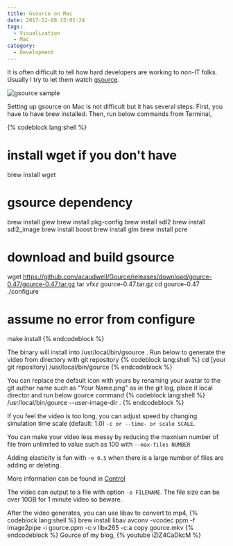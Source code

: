 ```yaml
---
title: Gsource on Mac
date: 2017-12-08 15:01:24
tags:
  - Visualization
  - Mac
category:
  - Development
---
```


It is often difficult to tell how hard developers are working to non-IT folks. Usually I try to let them watch [gsource](http://gource.io/).

![gsource sample](gsource.png)

Setting up gsource on Mac is not difficult but it has several steps. First, you have to have brew installed. Then, run below commands from Terminal,

{% codeblock lang:shell %}
# install wget if you don't have
brew install wget

# gsource dependency
brew install glew
brew install pkg-config
brew install sdl2
brew install sdl2_image
brew install boost
brew install glm
brew install pcre

# download and build gsource
wget https://github.com/acaudwell/Gource/releases/download/gource-0.47/gource-0.47.tar.gz
tar vfxz gource-0.47.tar.gz
cd gource-0.47
./configure

# assume no error from configure
make install
{% endcodeblock %}

The binary will install into /usr/local/bin/gsource . Run below to generate the video from directory with git repository
{% codeblock lang:shell %}
cd [your git repository]
/usr/local/bin/gource
{% endcodeblock %}

You can replace the default icon with yours by renaming your avatar to the git author name such as "Your Name.png" as in the git log, place it local director and run below gource command
{% codeblock lang:shell %}
/usr/local/bin/gource --user-image-dir .
{% endcodeblock %}

If you feel the video is too long, you can adjust speed by changing simulation time scale (default: 1.0) `-c or --time- or scale SCALE`.

You can make your video less messy by reducing the maxnium number of file from unlimited to value such as 100 with `--max-files NUMBER`

Adding elasticity is fun with `-e 0.5` when there is a large number of files are adding or deleting.

More information can be found in [Control](https://github.com/acaudwell/Gource/wiki/Controls)

The video can output to a file with option `-o FILENAME`. The file size can be over 10GB for 1 minute video so beware.

After the video generates, you can use libav to convert to mp4,
{% codeblock lang:shell %}
brew install libav
avconv -vcodec ppm -f image2pipe -i gource.ppm -c:v libx265 -c:a copy gource.mkv
{% endcodeblock %}
Gource of my blog,
{% youtube iZiZ4CaDkcM %}
